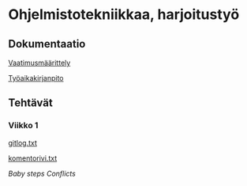 # Ohjelmistotekniikkaa, harjoitustyö

## Dokumentaatio

[Vaatimusmäärittely](https://github.com/isokissa3/ot-harjoitustyo/blob/master/dokumentointi/vaatimusmaarittely.md)

[Työaikakirjanpito](https://github.com/isokissa3/ot-harjoitustyo/blob/master/dokumentointi/tuntikirjanpito.md)

## Tehtävät

### Viikko 1

[gitlog.txt](https://github.com/isokissa3/ot-harjoitustyo/blob/master/laskarit/viikko1/gitlog.txt)

[komentorivi.txt](https://github.com/isokissa3/ot-harjoitustyo/blob/master/laskarit/viikko1/komentorivi.txt)

*Baby steps*
*Conflicts*
